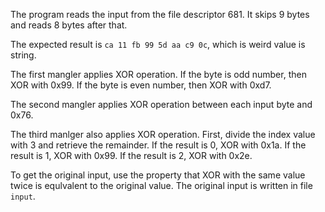The program reads the input from the file descriptor 681.
It skips 9 bytes and reads 8 bytes after that.

The expected result is `ca 11 fb 99 5d aa c9 0c`, which is weird value is string.

The first mangler applies XOR operation.
If the byte is odd number, then XOR with 0x99.
If the byte is even number, then XOR with 0xd7.

The second mangler applies XOR operation between each input byte and 0x76.

The third manlger also applies XOR operation.
First, divide the index value with 3 and retrieve the remainder.
If the result is 0, XOR with 0x1a.
If the result is 1, XOR with 0x99.
If the result is 2, XOR with 0x2e.

To get the original input, use the property that XOR with the same value twice is equlvalent to the original value.
The original input is written in file `input`.